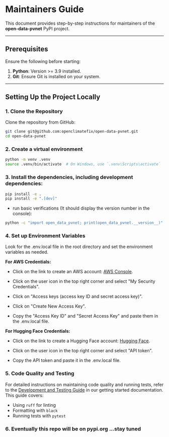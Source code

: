 # Maintainers Guide

This document provides step-by-step instructions for maintainers of the **open-data-pvnet** PyPI project.

---

## Prerequisites

Ensure the following before starting:

1. **Python**: Version >= 3.9 installed.
2. **Git**: Ensure Git is installed on your system.

---

## Setting Up the Project Locally

### 1. Clone the Repository

Clone the repository from GitHub:
```bash
git clone git@github.com:openclimatefix/open-data-pvnet.git
cd open-data-pvnet
```

### 2. Create a virtual environment

```bash
python -m venv .venv
source .venv/bin/activate  # On Windows, use `.venv\Scripts\activate`
```

### 3. Install the dependencies, including development dependencies:

```bash
pip install -e .
pip install -e ".[dev]"
```

- run basic verifications (It should display the version number in the console):

```bash
python -c "import open_data_pvnet; print(open_data_pvnet.__version__)"
```

### 4. Set up Environment Variables

Look for the .env.local file in the root directory and set the environment variables as needed.

**For AWS Credentials:**

- Click on the link to create an AWS account: [AWS Console](https://aws.amazon.com/console/).

- Click on the user icon in the top right corner and select "My Security Credentials".

- Click on "Access keys (access key ID and secret access key)".

- Click on "Create New Access Key".

- Copy the "Access Key ID" and "Secret Access Key" and paste them in the .env.local file.

**For Hugging Face Credentials:**

- Click on the link to create a Hugging Face account: [Hugging Face](https://huggingface.co/).

- Click on the user icon in the top right corner and select "API token".

- Copy the API token and paste it in the .env.local file.



### 5. Code Quality and Testing

For detailed instructions on maintaining code quality and running tests, refer to the [Development and Testing Guide](getting_started.md#development-and-testing-guide) in our getting started documentation. This guide covers:

- Using `ruff` for linting
- Formatting with `black`
- Running tests with `pytest`


### 6. Eventually this repo will be on pypi.org ...stay tuned

